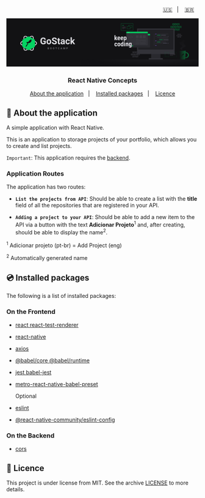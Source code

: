 <p align="right">
  <a href="README.en.md">🇺🇸</a>&nbsp;&nbsp;&nbsp;|&nbsp;&nbsp;&nbsp;
  <a href="README.md">🇧🇷</a>&nbsp;&nbsp;&nbsp;
</p>

<img alt="GoStack" src=./src/assets/header-bootcamp.png />

<h3 align="center">
  React Native Concepts
</h3>

<p align="center">
  <a href="#rocket-about-the-application">About the application</a>&nbsp;&nbsp;&nbsp;|&nbsp;&nbsp;&nbsp;
  <a href="#cd-installed-packages">Installed packages</a>&nbsp;&nbsp;&nbsp;|&nbsp;&nbsp;&nbsp;
  <a href="#memo-licence">Licence</a>
</p>

## :rocket: About the application

A simple application with React Native.

This is an application to storage projects of your portfolio, which allows you to create and list projects.

`Important`: This application requires the [backend](https://github.com/bruno-fialho/conceitos-back-end-nodejs).

### Application Routes

The application has two routes:

- **`List the projects from API`**: Should be able to create a list with the **title** field of all the repositories that are registered in your API.

- **`Adding a project to your API`**: Should be able to add a new item to the API via a button with the text **Adicionar Projeto**<sup>1</sup> and, after creating, should be able to display the name<sup>2</sup>.

<sup>1</sup> Adicionar projeto (pt-br) = Add Project (eng)

<sup>2</sup> Automatically generated name

## :cd: Installed packages

The following is a list of installed packages:

### On the Frontend

- [react react-test-renderer](https://reactjs.org/)
- [react-native](https://github.com/facebook/react-native#readme)
- [axios](https://github.com/axios/axios)
- [@babel/core @babel/runtime](https://babeljs.io/)
- [jest babel-jest](https://github.com/facebook/jest#readme)
- [metro-react-native-babel-preset](https://github.com/facebook/metro#readme)

  Optional
- [eslint](https://eslint.org/)
- [@react-native-community/eslint-config](https://github.com/facebook/react-native/tree/master/packages/eslint-config-react-native-community#readme)

### On the Backend

- [cors](https://www.npmjs.com/package/cors)

## :memo: Licence

This project is under license from MIT. See the archive [LICENSE](LICENSE) to more details.
